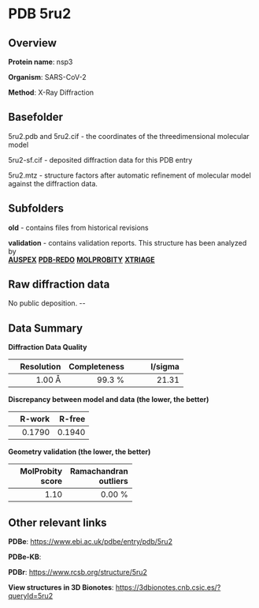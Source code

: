 # PDB 5ru2

## Overview

**Protein name**: nsp3

**Organism**: SARS-CoV-2

**Method**: X-Ray Diffraction



## Basefolder

5ru2.pdb and 5ru2.cif - the coordinates of the threedimensional molecular model

5ru2-sf.cif - deposited diffraction data for this PDB entry

5ru2.mtz - structure factors after automatic refinement of molecular model against the diffraction data.

## Subfolders



**old** - contains files from historical revisions

**validation** - contains validation reports. This structure has been analyzed by <br>[**AUSPEX**](https://github.com/thorn-lab/coronavirus_structural_task_force/tree/master/pdb/nsp3/SARS-CoV-2/5ru2/validation/auspex) [**PDB-REDO**](https://github.com/thorn-lab/coronavirus_structural_task_force/tree/master/pdb/nsp3/SARS-CoV-2/5ru2/validation/pdb-redo) [**MOLPROBITY**](https://github.com/thorn-lab/coronavirus_structural_task_force/tree/master/pdb/nsp3/SARS-CoV-2/5ru2/validation/molprobity) [**XTRIAGE**](https://github.com/thorn-lab/coronavirus_structural_task_force/blob/master/pdb/nsp3/SARS-CoV-2/5ru2/validation/Xtriage_output.log)  



## Raw diffraction data

No public deposition. --<br> 

## Data Summary
**Diffraction Data Quality**

|   | Resolution | Completeness| I/sigma |
|---|-------------:|----------------:|--------------:|
|   |1.00 Å|99.3  %|<img width=50/>21.31|

**Discrepancy between model and data (the lower, the better)**

|   | **R-work**| **R-free**   
|---|-------------:|----------------:|           
||  0.1790|  0.1940|

**Geometry validation (the lower, the better)**

|   |**MolProbity<br>score**| **Ramachandran<br>outliers** 
|---|-------------:|----------------:|
||  1.10|  0.00 %|

 

 



## Other relevant links 
**PDBe**:  https://www.ebi.ac.uk/pdbe/entry/pdb/5ru2

**PDBe-KB**:  
 
**PDBr**: https://www.rcsb.org/structure/5ru2 

**View structures in 3D Bionotes**: https://3dbionotes.cnb.csic.es/?queryId=5ru2

